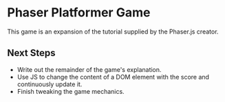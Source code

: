 # Phaser Platformer Game

This game is an expansion of the tutorial supplied by the Phaser.js creator.

## Next Steps

* Write out the remainder of the game's explanation.
* Use JS to change the content of a DOM element with the score and continuously update it.
* Finish tweaking the game mechanics.
